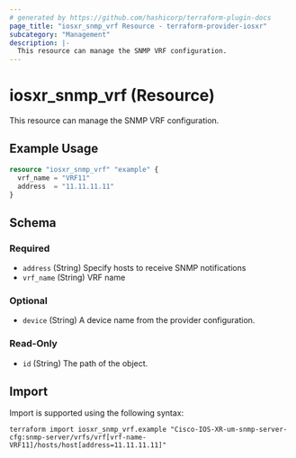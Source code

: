 ```yaml
---
# generated by https://github.com/hashicorp/terraform-plugin-docs
page_title: "iosxr_snmp_vrf Resource - terraform-provider-iosxr"
subcategory: "Management"
description: |-
  This resource can manage the SNMP VRF configuration.
---
```


# iosxr_snmp_vrf (Resource)

This resource can manage the SNMP VRF configuration.

## Example Usage

```terraform
resource "iosxr_snmp_vrf" "example" {
  vrf_name = "VRF11"
  address  = "11.11.11.11"
}
```

<!-- schema generated by tfplugindocs -->
## Schema

### Required

- `address` (String) Specify hosts to receive SNMP notifications
- `vrf_name` (String) VRF name

### Optional

- `device` (String) A device name from the provider configuration.

### Read-Only

- `id` (String) The path of the object.

## Import

Import is supported using the following syntax:

```shell
terraform import iosxr_snmp_vrf.example "Cisco-IOS-XR-um-snmp-server-cfg:snmp-server/vrfs/vrf[vrf-name-VRF11]/hosts/host[address=11.11.11.11]"
```
